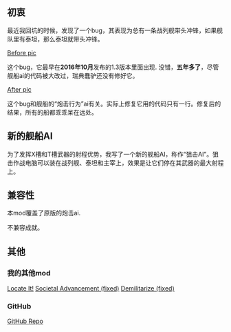 ## 初衷

最近我回坑的时候，发现了一个bug，其表现为总有一条战列舰带头冲锋，如果舰队里有泰坦，那么泰坦就带头冲锋。

[Before pic](https://imgur.com/VPYKKKs)

这个bug，它最早在**2016年10月**发布的1.3版本里面出现. 没错，**五年多了**，尽管舰船ai的代码被大改过，瑞典蠢驴还没有修好它。

[After pic](https://imgur.com/XdvVNq4)

这个bug和舰船的“炮击行为”ai有关。实际上修复它用的代码只有一行。修复后的结果，所有的船都乖乖呆在远处。

## 新的舰船AI

为了发挥X槽和T槽武器的射程优势，我写了一个新的舰船AI，称作“狙击AI”。狙击作战电脑可以装在战列舰、泰坦和主宰上，效果是让它们停在其武器的最大射程上。

## 兼容性

本mod覆盖了原版的炮击ai.

不兼容成就。

## 其他

### 我的其他mod

[Locate It!](https://steamcommunity.com/sharedfiles/filedetails/?id=2245491122)
[Societal Advancement (fixed)](https://steamcommunity.com/sharedfiles/filedetails/?id=2247594997)
[Demilitarize (fixed)](https://steamcommunity.com/sharedfiles/filedetails/?id=2254396324)

### GitHub

[GitHub Repo](https://github.com/VictoriousRaptor/No-More-Charging-Battleships-Or-Titans)